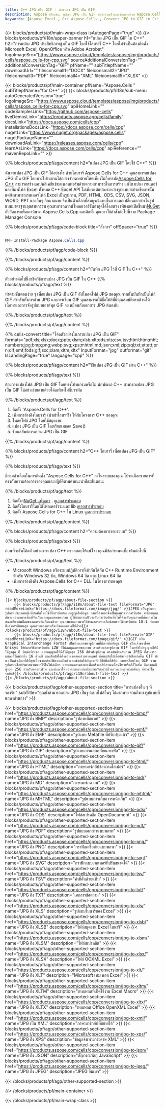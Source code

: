 ```yaml
---
title: C++ JPG เป็น GIF - ตัวแปลง JPG เป็น GIF
description: Aspose เอ็กเซล. แปลง JPG เป็น GIF อย่างรวดเร็วและง่ายดายด้วย Aspose.Cells C++ JPG เป็น GIF C++ บันทึก JPG เป็น GIF บันทึก JPG เป็น GIF โดยใช้ C++
keywords: [Aspose Excel., C++ Aspose.Cells., Convert JPG to GIF in C++., Save JPG to GIF using C++., C++ JPG to GIF saveformat., JPG to GIF Converter., C++ Save JPG as GIF]
---
```

{{< blocks/products/pf/main-wrap-class isAutogenPage="true" >}}
{{< blocks/products/pf/i18n/upper-banner h1="แปลง JPG เป็น GIF ใน C++" h2="การแปลง JPG ประสิทธิภาพสูงเป็น GIF โดยใช้ไลบรารี C++ โดยไม่จำเป็นต้องติดตั้ง Microsoft Excel, OpenOffice หรือ Adobe Acrobat" logoImageSrc="https://www.aspose.cloud/templates/aspose/img/products/cells/aspose_cells-for-cpp.svg" sourceAdditionalConversionTag="" additionalConversionTag="GIF" pfName="" subTitlepfName="" downloadUrl="" fileiconsmall1="DOCX" fileiconsmall2="JPG" fileiconsmall3="PDF" fileiconsmall4="XML" fileiconsmall5="XLSX" >}}

{{< blocks/products/pf/main-container pfName="Aspose.Cells " subTitlepfName="for C++" >}}
{{< blocks/products/pf/i18n/sub-menu autoGeneratedVersion="true" logoImageSrc="https://www.aspose.cloud/templates/aspose/img/products/cells/aspose_cells-for-cpp.svg" apiHomeLink="" codeSamplesLink="https://github.com/aspose-cells" liveDemosLink="https://products.aspose.app/cells/family" docsLink="https://docs.aspose.com/cells/cpp" installationsDocsLink="https://docs.aspose.com/cells/cpp" nugetLink="https://www.nuget.org/packages/aspose.cells" nugetPackageName="" downloadAsLink="https://releases.aspose.com/cells/cpp" learnAsLink="https://docs.aspose.com/cells/cpp" apiReference="" mavenRepoLink="" >}}


{{% blocks/products/pf/agp/content h2="แปลง JPG เป็น GIF โดยใช้ C++" %}}

 ฉันจะแปลง JPG เป็น GIF ได้อย่างไร ด้วยไลบรารี Aspose.Cells for C++ คุณสามารถแปลง JPG เป็น GIF โดยทางโปรแกรมได้อย่างง่ายดายด้วยโค้ดเพียงไม่กี่บรรทัด[Aspose.Cells for C++](https://products.aspose.com/cells/cpp) สามารถสร้างแอปพลิเคชันข้ามแพลตฟอร์มด้วยความสามารถในการสร้าง แก้ไข แปลง เรนเดอร์ และพิมพ์ไฟล์ Excel ทั้งหมด C++ Excel API ไม่เพียงแต่แปลงระหว่างรูปแบบสเปรดชีตเท่านั้น แต่ยังสามารถเรนเดอร์ไฟล์ Excel เป็นรูปภาพ, PDF, HTML, ODS, CSV, SVG, JSON, WORD, PPT และอื่นๆ อีกมากมาย จึงเป็นตัวเลือกที่สมบูรณ์แบบในการแลกเปลี่ยนเอกสารในรูปแบบมาตรฐานอุตสาหกรรม คุณสามารถดาวน์โหลดเวอร์ชันล่าสุดได้โดยตรง เพียงแค่เปิดขึ้นมา[NuGet](https://www.nuget.org/packages/Aspose.Cells.Cpp/) ตัวจัดการแพ็คเกจค้นหา Aspose.Cells.Cpp และติดตั้ง คุณอาจใช้คำสั่งต่อไปนี้จาก Package Manager Console

{{% blocks/products/pf/agp/code-block title="สั่งการ" offSpacer="true" %}}

```cs

PM> Install-Package Aspose.Cells.Cpp

```

{{% /blocks/products/pf/agp/code-block %}}

{{% /blocks/products/pf/agp/content %}}

{{% blocks/products/pf/agp/content h2="บันทึก JPG ไว้ที่ GIF ใน C++" %}}

ตัวอย่างต่อไปนี้สาธิตวิธีการแปลง JPG เป็น GIF ใน C++
{{% blocks/products/pf/agp/text %}}

ทำตามขั้นตอนง่าย ๆ เพื่อแปลง JPG เป็น GIF อัปโหลดไฟล์ JPG ของคุณ จากนั้นบันทึกเป็นไฟล์ GIF สำหรับทั้งการอ่าน JPG และการเขียน GIF คุณสามารถใช้ชื่อไฟล์ที่มีคุณสมบัติครบถ้วนได้ เนื้อหาและการจัดรูปแบบเอาต์พุต GIF จะเหมือนกับเอกสาร JPG ต้นฉบับ

{{% /blocks/products/pf/agp/text %}}

{{% /blocks/products/pf/agp/content %}}

{{% cells-convert title="โค้ดตัวอย่างในการแปลง JPG เป็น GIF" formats="pdf;xls;xlsx;docx;pptx;xlsm;xlsb;xlt;ods;ots;csv;tsv;html;htm;mht;numbers;jpg;bmp;png;webp;svg;xps;mhtml;md;json;xml;zip;sql;txt;et;ett;prn;dif;emf;fods;gif;sxc;xlam;xltm;xltx" InputFormat="jpg" outformat="gif" IsLandingPage="true" language="cpp" %}}

{{% blocks/products/pf/agp/content h2="วิธีแปลง JPG เป็น GIF ผ่าน C++" %}}

{{% blocks/products/pf/agp/text %}}

ต้องการแปลงไฟล์ JPG เป็น GIF โดยทางโปรแกรมหรือไม่ นักพัฒนา C++ สามารถแปลง JPG เป็น GIF ได้อย่างง่ายดายด้วยโค้ดเพียงไม่กี่บรรทัด

{{% /blocks/products/pf/agp/text %}}

1.  ติดตั้ง 'Aspose.Cells for C++'.
1.  เพิ่มการอ้างอิงไลบรารี (นำเข้าไลบรารี) ให้กับโครงการ C++ ของคุณ
1.  โหลดไฟล์ JPG โดยใช้สมุดงาน
1.  แปลง JPG เป็น GIF โดยเรียกเมธอด Save()
1.  รับผลลัพธ์การแปลง JPG เป็น GIF

{{% /blocks/products/pf/agp/content %}}

{{% blocks/products/pf/agp/content h2="C++ ไลบรารี่ เพื่อแปลง JPG เป็น GIF" %}}

{{% blocks/products/pf/agp/text %}}

มีสามตัวเลือกในการติดตั้ง "Aspose.Cells for C++" ลงในระบบของคุณ โปรดเลือกรายการที่ตรงกับความต้องการของคุณและปฏิบัติตามคำแนะนำทีละขั้นตอน:

{{% /blocks/products/pf/agp/text %}}

1.  ติดตั้งก[NuGet แพ็คเกจ](https://www.nuget.org/packages/Aspose.Cells.Cpp/) . ดู[เอกสารประกอบ](https://docs.aspose.com/cells/cpp/installation/#using-nuget-package-manager)
1.  ติดตั้งไลบรารีโดยใช้โฟลเดอร์รวมและ lib ดู[เอกสารประกอบ](https://docs.aspose.com/cells/cpp/installation/#using-include-and-lib-folders)
1.  ติดตั้ง Aspose.Cells for C++ ใน Linux ดู[เอกสารประกอบ](https://docs.aspose.com/cells/cpp/installation/#installing-asposecells-for-c-in-linux)

{{% /blocks/products/pf/agp/content %}}

{{% blocks/products/pf/agp/content h2="ความต้องการของระบบ" %}}

{{% blocks/products/pf/agp/text %}}

 ก่อนที่จะรันโค้ดตัวอย่างการแปลง C++ ตรวจสอบให้แน่ใจว่าคุณมีข้อกำหนดเบื้องต้นต่อไปนี้

{{% /blocks/products/pf/agp/text %}}

- Microsoft Windows หรือระบบปฏิบัติการที่เข้ากันได้กับ C++ Runtime Environment สำหรับ Windows 32 บิต, Windows 64 บิต และ Linux 64 บิต
- เพิ่มการอ้างอิงถึง Aspose.Cells for C++ DLL ในโครงการของคุณ

{{% /blocks/products/pf/agp/content %}}

<!-- aboutfile Starts -->
    {{< blocks/products/pf/agp/about-file-section >}}
        {{< blocks/products/pf/agp/i18n/about-file-text fileFormat="JPG" readMoreLink="https://docs.fileformat.com/image/jpg/" >}}JPEG เป็นรูปแบบรูปภาพประเภทหนึ่งที่บันทึกโดยใช้วิธีการบีบอัดแบบสูญเสียข้อมูล ภาพที่ส่งออกซึ่งเป็นผลมาจากการบีบอัด จะต้องแลกกันระหว่างขนาดพื้นที่จัดเก็บและคุณภาพของภาพ ผู้ใช้สามารถปรับระดับการบีบอัดเพื่อให้ได้ระดับคุณภาพที่ต้องการในขณะเดียวกันก็ลดขนาดการจัดเก็บลงด้วย คุณภาพของภาพจะได้รับผลกระทบเล็กน้อยหากใช้การบีบอัด 10:1 กับภาพ ยิ่งค่าการบีบอัดสูง คุณภาพของภาพก็จะยิ่งลดลงตามไปด้วย{{< /blocks/products/pf/agp/i18n/about-file-text >}}
        {{< blocks/products/pf/agp/i18n/about-file-text fileFormat="GIF" readMoreLink="https://docs.fileformat.com/image/gif/" >}}GIF หรือ Graphical Interchange Format เป็นประเภทของรูปภาพที่มีการบีบอัดสูง GIF เป็นเจ้าของโดย Unisys ใช้อัลกอริธึมการบีบอัด LZW ที่ไม่ลดคุณภาพของภาพ สำหรับแต่ละรูปภาพ GIF โดยทั่วไปอนุญาตให้มีได้สูงสุด 8 บิตต่อพิกเซล และอนุญาตให้มีสีได้สูงสุด 256 สีทั่วทั้งรูปภาพ ตรงกันข้ามกับภาพ JPEG ที่สามารถแสดงสีได้มากถึง 16 ล้านสี และสัมผัสได้ถึงขอบเขตของสายตามนุษย์ ย้อนกลับไปเมื่ออินเทอร์เน็ตเกิดขึ้น GIF ยังคงเป็นตัวเลือกที่ดีที่สุดเนื่องจากต้องใช้แบนด์วิธต่ำและเข้ากันได้กับกราฟิกที่ใช้พื้นที่สีทึบ ภาพเคลื่อนไหว GIF รวมรูปภาพหรือเฟรมจำนวนมากไว้ในไฟล์เดียว และแสดงตามลำดับเพื่อสร้างคลิปภาพเคลื่อนไหวหรือวิดีโอสั้น ขีดจำกัดสีสูงสุด 256 สำหรับแต่ละเฟรม และมีแนวโน้มว่าจะเหมาะสมที่สุดสำหรับการสร้างภาพและภาพถ่ายอื่นๆ ที่มีการไล่ระดับสี{{< /blocks/products/pf/agp/i18n/about-file-text >}}
    {{< /blocks/products/pf/agp/about-file-section >}}
<!-- aboutfile Ends -->

{{< blocks/products/pf/agp/other-supported-section title="การแปลงอื่น ๆ ที่รองรับ" subTitle="คุณยังสามารถแปลง JPG เป็นรูปแบบไฟล์อื่นๆ ได้มากมาย รวมถึงบางรูปแบบที่แสดงด้านล่าง" >}}

{{< blocks/products/pf/agp/other-supported-section-item href="https://products.aspose.com/cells/cpp/conversion/jpg-to-bmp/" name="JPG ถึง BMP" description="รูปภาพบิตแมป" >}}
{{< blocks/products/pf/agp/other-supported-section-item href="https://products.aspose.com/cells/cpp/conversion/jpg-to-emf/" name="JPG ถึง EMF" description="รูปแบบ Metafile ที่ปรับปรุงแล้ว" >}}
{{< blocks/products/pf/agp/other-supported-section-item href="https://products.aspose.com/cells/cpp/conversion/jpg-to-gif/" name="JPG ถึง GIF" description="รูปแบบการแลกเปลี่ยนกราฟิก" >}}
{{< blocks/products/pf/agp/other-supported-section-item href="https://products.aspose.com/cells/cpp/conversion/jpg-to-html/" name="JPG ถึง HTML" description="ภาษามาร์กอัปข้อความไฮเปอร์" >}}
{{< blocks/products/pf/agp/other-supported-section-item href="https://products.aspose.com/cells/cpp/conversion/jpg-to-md/" name="JPG ถึง MD" description="ภาษามาร์กดาวน์" >}}
{{< blocks/products/pf/agp/other-supported-section-item href="https://products.aspose.com/cells/cpp/conversion/jpg-to-mhtml/" name="JPG ถึง MHTML" description="รูปแบบการเก็บถาวรหน้าเว็บ" >}}
{{< blocks/products/pf/agp/other-supported-section-item href="https://products.aspose.com/cells/cpp/conversion/jpg-to-ods/" name="JPG ถึง ODS" description="ไฟล์สเปรดชีต OpenDocument" >}}
{{< blocks/products/pf/agp/other-supported-section-item href="https://products.aspose.com/cells/cpp/conversion/jpg-to-pdf/" name="JPG ถึง PDF" description="รูปแบบเอกสารแบบพกพา" >}}
{{< blocks/products/pf/agp/other-supported-section-item href="https://products.aspose.com/cells/cpp/conversion/jpg-to-png/" name="JPG ถึง PNG" description="กราฟิกเครือข่ายแบบพกพา" >}}
{{< blocks/products/pf/agp/other-supported-section-item href="https://products.aspose.com/cells/cpp/conversion/jpg-to-svg/" name="JPG ถึง SVG" description="กราฟิกแบบเวกเตอร์ที่ปรับขนาดได้" >}}
{{< blocks/products/pf/agp/other-supported-section-item href="https://products.aspose.com/cells/cpp/conversion/jpg-to-tsv/" name="JPG ถึง TSV" description="ค่าที่คั่นด้วยแท็บ" >}}
{{< blocks/products/pf/agp/other-supported-section-item href="https://products.aspose.com/cells/cpp/conversion/jpg-to-txt/" name="JPG ถึง TXT" description="เอกสารข้อความ" >}}
{{< blocks/products/pf/agp/other-supported-section-item href="https://products.aspose.com/cells/cpp/conversion/jpg-to-xls/" name="JPG ถึง XLS" description="รูปแบบไบนารีของ Excel" >}}
{{< blocks/products/pf/agp/other-supported-section-item href="https://products.aspose.com/cells/cpp/conversion/jpg-to-xlsb/" name="JPG ถึง XLSB" description="ไฟล์สมุดงาน Excel ไบนารี" >}}
{{< blocks/products/pf/agp/other-supported-section-item href="https://products.aspose.com/cells/cpp/conversion/jpg-to-xlsm/" name="JPG ถึง XLSM" description="ไฟล์สเปรดชีต" >}}
{{< blocks/products/pf/agp/other-supported-section-item href="https://products.aspose.com/cells/cpp/conversion/jpg-to-xlsx/" name="JPG ถึง XLSX" description="ไฟล์ OOXML Excel" >}}
{{< blocks/products/pf/agp/other-supported-section-item href="https://products.aspose.com/cells/cpp/conversion/jpg-to-xlt/" name="JPG ถึง XLT" description="Microsoft เทมเพลต Excel" >}}
{{< blocks/products/pf/agp/other-supported-section-item href="https://products.aspose.com/cells/cpp/conversion/jpg-to-xltm/" name="JPG ถึง XLTM" description="เทมเพลตที่เปิดใช้งาน Excel Macro" >}}
{{< blocks/products/pf/agp/other-supported-section-item href="https://products.aspose.com/cells/cpp/conversion/jpg-to-xltx/" name="JPG ถึง XLTX" description="เทมเพลต Office OpenXML Excel" >}}
{{< blocks/products/pf/agp/other-supported-section-item href="https://products.aspose.com/cells/cpp/conversion/jpg-to-xml/" name="JPG เป็น XML" description="ภาษามาร์กอัปที่ขยายได้" >}}
{{< blocks/products/pf/agp/other-supported-section-item href="https://products.aspose.com/cells/cpp/conversion/jpg-to-xps/" name="JPG ถึง XPS" description="ข้อมูลจำเพาะกระดาษ XML" >}}
{{< blocks/products/pf/agp/other-supported-section-item href="https://products.aspose.com/cells/cpp/conversion/jpg-to-json/" name="JPG ถึง JSON" description="สัญกรณ์วัตถุ JavaScript" >}}
{{< blocks/products/pf/agp/other-supported-section-item href="https://products.aspose.com/cells/cpp/conversion/jpg-to-jpeg/" name="JPG ถึง JPEG" description="JPEG อิมเมจ" >}}

{{< /blocks/products/pf/agp/other-supported-section >}}

{{< /blocks/products/pf/main-container >}}
    
{{< /blocks/products/pf/main-wrap-class >}}
